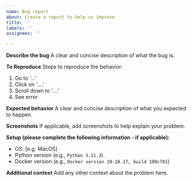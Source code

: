 ```yaml
---
name: Bug report
about: Create a report to help us improve
title: ''
labels: ''
assignees: ''

---
```


**Describe the bug**
A clear and concise description of what the bug is.

**To Reproduce**
Steps to reproduce the behavior:

1. Go to '...'
2. Click on '....'
3. Scroll down to '....'
4. See error

**Expected behavior**
A clear and concise description of what you expected to happen.

**Screenshots**
If applicable, add screenshots to help explain your problem.

**Setup (please complete the following information - if applicable):**

- OS: [e.g. MacOS]
- Python version (e.g., `Python 3.11.3`)
- Docker version (e.g., `Docker version 20.10.17, build 100c701`)

**Additional context**
Add any other context about the problem here.
